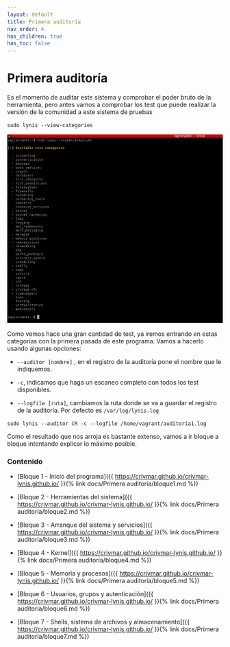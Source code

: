 ```yaml
---
layout: default
title: Primera auditoría
nav_order: 4
has_children: true
has_toc: false
---
```


# Primera auditoría

Es el momento de auditar este sistema y comprobar el poder bruto de la herramienta, pero antes vamos a comprobar los test que puede realizar la versión de la comunidad a este sistema de pruebas

~~~
sudo lynis --view-categories
~~~

<img src="https://raw.githubusercontent.com/crivmar/crivmar-lynis.github.io/main/assets/images/03.png"/>

Como vemos hace una gran cantidad de test, ya iremos entrando en estas categorías con la primera pasada de este programa. Vamos a hacerlo usando algunas opciones:

- `--auditor [nombre]` , en el registro de la auditoría pone el nombre que le indiquemos.

- `-c`, indicamos que haga un escaneo completo con todos los test disponibles.

- `--logfile [ruta]`, cambiamos la ruta donde se va a guardar el registro de la auditoría. Por defecto es `/var/log/lynis.log`

~~~
sudo lynis --auditor CR -c --logfile /home/vagrant/auditoria1.log
~~~

Como el resultado que nos arroja es bastante extenso, vamos a ir bloque a bloque intentando explicar lo máximo posible.


### Contenido

- [Bloque 1 - Inicio del programa]({{ https://crivmar.github.io/crivmar-lynis.github.io/ }}{% link docs/Primera auditoría/bloque1.md %})

- [Bloque 2 - Herramientas del sistema]({{ https://crivmar.github.io/crivmar-lynis.github.io/ }}{% link docs/Primera auditoría/bloque2.md %})

- [Bloque 3 - Arranque del sistema y servicios]({{ https://crivmar.github.io/crivmar-lynis.github.io/ }}{% link docs/Primera auditoría/bloque3.md %})

- [Bloque 4 - Kernel]({{ https://crivmar.github.io/crivmar-lynis.github.io/ }}{% link docs/Primera auditoría/bloque4.md %})

- [Bloque 5 - Memoria y procesos]({{ https://crivmar.github.io/crivmar-lynis.github.io/ }}{% link docs/Primera auditoría/bloque5.md %})

- [Bloque 6 - Usuarios, grupos y autenticación]({{ https://crivmar.github.io/crivmar-lynis.github.io/ }}{% link docs/Primera auditoría/bloque6.md %})

- [Bloque 7 - Shells, sistema de archivos y almacenamiento]({{ https://crivmar.github.io/crivmar-lynis.github.io/ }}{% link docs/Primera auditoría/bloque7.md %})